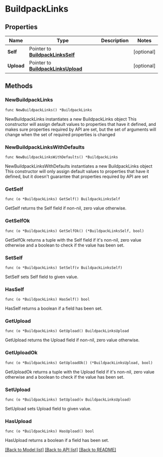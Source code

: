 # BuildpackLinks

## Properties

Name | Type | Description | Notes
------------ | ------------- | ------------- | -------------
**Self** | Pointer to [**BuildpackLinksSelf**](BuildpackLinksSelf.md) |  | [optional] 
**Upload** | Pointer to [**BuildpackLinksUpload**](BuildpackLinksUpload.md) |  | [optional] 

## Methods

### NewBuildpackLinks

`func NewBuildpackLinks() *BuildpackLinks`

NewBuildpackLinks instantiates a new BuildpackLinks object
This constructor will assign default values to properties that have it defined,
and makes sure properties required by API are set, but the set of arguments
will change when the set of required properties is changed

### NewBuildpackLinksWithDefaults

`func NewBuildpackLinksWithDefaults() *BuildpackLinks`

NewBuildpackLinksWithDefaults instantiates a new BuildpackLinks object
This constructor will only assign default values to properties that have it defined,
but it doesn't guarantee that properties required by API are set

### GetSelf

`func (o *BuildpackLinks) GetSelf() BuildpackLinksSelf`

GetSelf returns the Self field if non-nil, zero value otherwise.

### GetSelfOk

`func (o *BuildpackLinks) GetSelfOk() (*BuildpackLinksSelf, bool)`

GetSelfOk returns a tuple with the Self field if it's non-nil, zero value otherwise
and a boolean to check if the value has been set.

### SetSelf

`func (o *BuildpackLinks) SetSelf(v BuildpackLinksSelf)`

SetSelf sets Self field to given value.

### HasSelf

`func (o *BuildpackLinks) HasSelf() bool`

HasSelf returns a boolean if a field has been set.

### GetUpload

`func (o *BuildpackLinks) GetUpload() BuildpackLinksUpload`

GetUpload returns the Upload field if non-nil, zero value otherwise.

### GetUploadOk

`func (o *BuildpackLinks) GetUploadOk() (*BuildpackLinksUpload, bool)`

GetUploadOk returns a tuple with the Upload field if it's non-nil, zero value otherwise
and a boolean to check if the value has been set.

### SetUpload

`func (o *BuildpackLinks) SetUpload(v BuildpackLinksUpload)`

SetUpload sets Upload field to given value.

### HasUpload

`func (o *BuildpackLinks) HasUpload() bool`

HasUpload returns a boolean if a field has been set.


[[Back to Model list]](../README.md#documentation-for-models) [[Back to API list]](../README.md#documentation-for-api-endpoints) [[Back to README]](../README.md)



